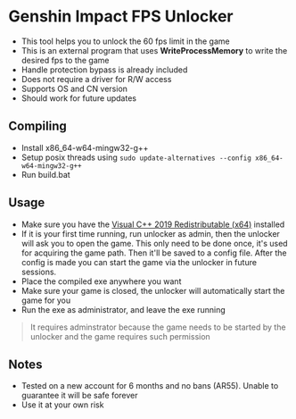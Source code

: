 # Genshin Impact FPS Unlocker
 - This tool helps you to unlock the 60 fps limit in the game
 - This is an external program that uses **WriteProcessMemory** to write the desired fps to the game
 - Handle protection bypass is already included
 - Does not require a driver for R/W access
 - Supports OS and CN version
 - Should work for future updates

 ## Compiling
 - Install x86_64-w64-mingw32-g++
 - Setup posix threads using `sudo update-alternatives --config x86_64-w64-mingw32-g++`
 - Run build.bat
 
 ## Usage
 - Make sure you have the [Visual C++ 2019 Redistributable (x64)](https://aka.ms/vs/16/release/vc_redist.x64.exe) installed
 - If it is your first time running, run unlocker as admin, then the unlocker will ask you to open the game. This only need to be done once, it's used for acquiring the game path. Then it'll be saved to a config file. After the config is made you can start the game via the unlocker in future sessions.
 - Place the compiled exe anywhere you want
 - Make sure your game is closed, the unlocker will automatically start the game for you
 - Run the exe as administrator, and leave the exe running
 >It requires adminstrator because the game needs to be started by the unlocker and the game requires such permission

 ## Notes
 - Tested on a new account for 6 months and no bans (AR55). Unable to guarantee it will be safe forever
 - Use it at your own risk
